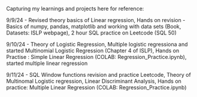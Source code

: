 Capturing my learnings and projects here for reference:

9/9/24 - Revised theory basics of Linear regression, Hands on revision -  Basics of numpy, pandas, matplotlib and working with data sets (Book, Datasets: ISLP webpage), 2 hour SQL practice on Leetcode (SQL 50)

9/10/24 - Theory of Logistic Regression, Multiple logistic regressiona and started Multinomial Logistic Regression (Chapter 4 of ISLP), Hands on Practise : Simple Linear Regression (COLAB: Regression_Practice.ipynb), started multiple linear regression

9/11/24 - SQL Window functions revision and practice Leetcode, Theory of Multinomal Logistic regression, Linear Discriminant Analysis, Hands on practice: Multiple Linear Regression (COLAB: Regression_Practice.ipynb)
